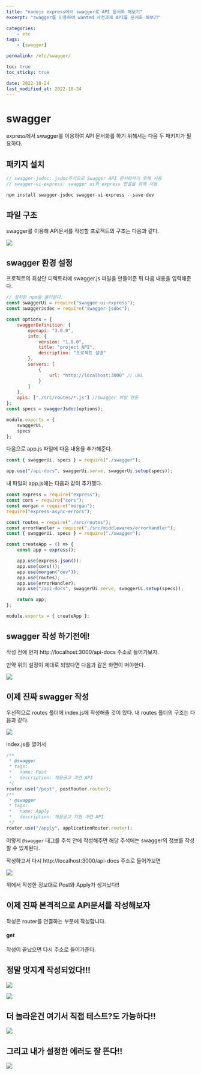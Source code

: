 ```yaml
---
title: "nodejs express에서 swagger로 API 문서화 해보기"
excerpt: "swagger를 이용하여 wanted 사전과제 API를 문서화 해보기"

categories:
    - etc
tags:
    - [swagger]

permalink: /etc/swagger/

toc: true
toc_sticky: true

date: 2022-10-24
last_modified_at: 2022-10-24
---
```


# swagger

express에서 swagger를 이용하여 API 문서화를 하기 위해서는 다음 두 패키지가 필요하다.

## 패키지 설치

```javascript
// swagger-jsdoc: jsdoc주석으로 Swagger API 문서화하기 위해 사용
// swagger-ui-express: swagger ui와 express 연결을 위해 사용

npm install swagger-jsdoc swagger-ui-express --save-dev
```

## 파일 구조

swagger를 이용해 API문서를 작성할 프로젝트의 구조는 다음과 같다.

![](../../assets/images/posts_img/etc/2022-10-24-swagger-directory.png)

## swagger 환경 설정

프로젝트의 최상단 디렉토리에 swagger.js 파일을 만들어준 뒤 다음 내용을 입력해준다.

```javascript
// 설치한 npm을 불러온다.
const swaggerUi = require("swagger-ui-express");
const swaggerJsdoc = require("swagger-jsdoc");

const options = {
    swaggerDefinition: {
        openapi: "3.0.0",
        info: {
            version: "1.0.0",
            title: "project API",
            description: "프로젝트 설명"
        },
        servers: [
            {
                url: "http://localhost:3000" // URL
            }
        ]
    },
    apis: ["./src/routes/*.js"] //Swagger 파일 연동
};
const specs = swaggerJsdoc(options);

module.exports = {
    swaggerUi,
    specs
};
```

다음으로 app.js 파일에 다음 내용을 추가해준다.

```javascript
const { swaggerUi, specs } = require("./swagger");

app.use("/api-docs", swaggerUi.serve, swaggerUi.setup(specs));
```

내 파일의 app.js에는 다음과 같이 추가했다.

```javascript
const express = require("express");
const cors = require("cors");
const morgan = require("morgan");
require("express-async-errors");

const routes = require("./src/routes");
const errorHandler = require("./src/middlewares/errorHandler");
const { swaggerUi, specs } = require("./swagger");

const createApp = () => {
    const app = express();

    app.use(express.json());
    app.use(cors());
    app.use(morgan("dev"));
    app.use(routes);
    app.use(errorHandler);
    app.use("/api-docs", swaggerUi.serve, swaggerUi.setup(specs));

    return app;
};

module.exports = { createApp };
```

## swagger 작성 하기전에!

작성 전에 먼저 http://localhost:3000/api-docs 주소로 들어가보자.

만약 위의 설정이 제대로 되었다면 다음과 같은 화면이 떠야한다.

![](../../assets/images/posts_img/etc/2022-10-24-swagger1.png)

## 이제 진짜 swagger 작성

우선적으로 routes 폴더에 index.js에 작성해줄 것이 있다.
내 routes 폴더의 구조는 다음과 같다.

![](../../assets/images/posts_img/etc/2022-10-24-swagger-de2.png)

index.js를 열어서

```javascript
/**
 * @swagger
 * tags:
 *   name: Post
 *   description: 채용공고 과련 API
 */
router.use("/post", postRouter.router);
/**
 * @swagger
 * tags:
 *   name: Apply
 *   description: 채용공고 지원 과련 API
 */
router.use("/apply", applicationRouter.router);
```

이렇게 `@swagger` 태그를 주석 안에 작성해주면 해당 주석에는 swagger의 정보를 작성할 수 있게된다.

작성하고서 다시 http://localhost:3000/api-docs 주소로 들어가보면

![](../../assets/images/posts_img/etc/2022-10-24-swagger3.png)

위에서 작성한 정보대로 Post와 Apply가 생겨났다!!

## 이제 진짜 본격적으로 API문서를 작성해보자

작성은 router를 연결하는 부분에 작성합니다.

#### get

작성이 끝났으면 다시 주소로 들어가준다.

## 정말 멋지게 작성되었다!!!

![](../../assets/images/posts_img/etc/2022-10-24-swagger5.png)

![](../../assets/images/posts_img/etc/2022-10-24-swagger7.png)

## 더 놀라운건 여기서 직접 테스트?도 가능하다!!

![](../../assets/images/posts_img/etc/2022-10-24-swagger6.gif)

## 그리고 내가 설정한 에러도 잘 뜬다!!

![](../../assets/images/posts_img/etc/2022-10-24-swagger4.png)
